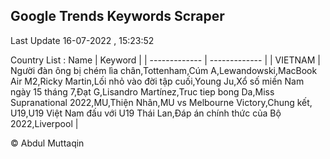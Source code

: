 

## Google Trends Keywords Scraper 
 
Last Update 16-07-2022 , 15:23:52

Country List :
 Name  | Keyword |
| ------------- | ------------- |
| VIETNAM | Người đàn ông bị chém lìa chân,Tottenham,Cúm A,Lewandowski,MacBook Air M2,Ricky Martin,Lối nhỏ vào đời tập cuối,Young Ju,Xổ số miền Nam ngày 15 tháng 7,Đạt G,Lisandro Martínez,Truc tiep bong Da,Miss Supranational 2022,MU,Thiện Nhân,MU vs Melbourne Victory,Chung kết, U19,U19 Việt Nam đấu với U19 Thái Lan,Đáp án chính thức của Bộ 2022,Liverpool |



© Abdul Muttaqin 

